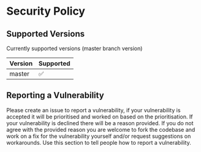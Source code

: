 # Security Policy

## Supported Versions

Currently supported versions (master branch version)

| Version | Supported          |
| ------- | ------------------ |
| master  | :white_check_mark: |

## Reporting a Vulnerability

Please create an issue to report a vulnerability, if your vulnerability is accepted it will be prioritised and worked on based on the prioritisation.
If your vulnerability is declined there will be a reason provided. If you do not agree with the provided reason you are welcome to fork the codebase and work on a fix for the vulnerability yourself and/or request suggestions on workarounds.
Use this section to tell people how to report a vulnerability.
